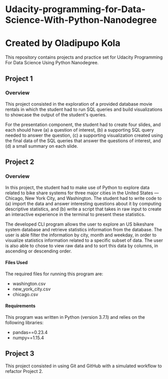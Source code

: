# Udacity-programming-for-Data-Science-With-Python-Nanodegree
# Created by Oladipupo Kola

This repository contains projects and practice set for Udacity Programming For Data Science Using Python Nanodegree.

## Project 1

### Overview

This project consisted in the exploration of a provided database movie rentals in which the student had to run SQL queries and build visualizations to showcase the output of the student's queries. 

For the presentation component, the student had to create four slides, and each should have (a) a question of interest, (b) a supporting SQL query needed to answer the question, (c) a supporting visualization created using the final data of the SQL queries that answer the questions of interest, and (d) a small summary on each slide.


## Project 2

### Overview

In this project, the student had to make use of Python to explore data related to bike share systems for three major cities in the United States — Chicago, New York City, and Washington. The student had to write code to (a) import the data and answer interesting questions about it by computing descriptive statistics, and (b) write a script that takes in raw input to create an interactive experience in the terminal to present these statistics.

The developed CLI program allows the user to explore an US bikeshare system database and retrieve statistics information from the database. The user is able filter the information by city, month and weekday, in order to visualize statistics information related to a specific subset of data. The user is also able to chose to view raw data and to sort this data by columns, in ascending or descending order.


#### Files Used

The required files for running this program are: 

* washington.csv
* new_york_city.csv
* chicago.csv

#### Requirements
This program was written in Python (version 3.7.1) and relies on the following libraries:

* pandas==0.23.4
* numpy==1.15.4

## Project 3

This project consisted in using Git and GitHub with a simulated workflow to refactor Project 2.

